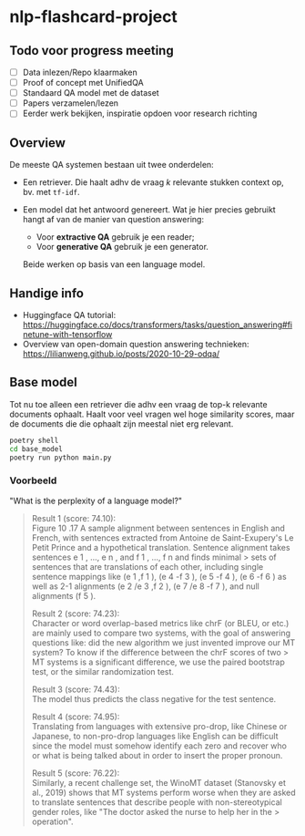 # nlp-flashcard-project

## Todo voor progress meeting

- [ ] Data inlezen/Repo klaarmaken
- [ ] Proof of concept met UnifiedQA
- [ ] Standaard QA model met de dataset
- [ ] Papers verzamelen/lezen
- [ ] Eerder werk bekijken, inspiratie opdoen voor research richting

## Overview

De meeste QA systemen bestaan uit twee onderdelen:

- Een retriever. Die haalt adhv de vraag _k_ relevante stukken context op, bv.
  met `tf-idf`.
- Een model dat het antwoord genereert. Wat je hier precies gebruikt hangt af
  van de manier van question answering:
  - Voor **extractive QA** gebruik je een reader;
  - Voor **generative QA** gebruik je een generator.

  Beide werken op basis van een language model.

## Handige info

- Huggingface QA tutorial: <https://huggingface.co/docs/transformers/tasks/question_answering#finetune-with-tensorflow>
- Overview van open-domain question answering technieken: <https://lilianweng.github.io/posts/2020-10-29-odqa/>

## Base model

Tot nu toe alleen een retriever die adhv een vraag de top-k relevante documents
ophaalt. Haalt voor veel vragen wel hoge similarity scores, maar de documents
die die ophaalt zijn meestal niet erg relevant.

```bash
poetry shell
cd base_model
poetry run python main.py
```

### Voorbeeld

"What is the perplexity of a language model?"

> Result 1 (score: 74.10):  
> Figure 10 .17 A sample alignment between sentences in English and French, with
> sentences extracted from Antoine de Saint-Exupery's Le Petit Prince and a
> hypothetical translation. Sentence alignment takes sentences e 1 , ..., e n ,
> and f 1 , ..., f n and finds minimal > sets of sentences that are translations
> of each other, including single sentence mappings like (e 1 ,f 1 ), (e 4 -f 3
> ), (e 5 -f 4 ), (e 6 -f 6 ) as well as 2-1 alignments (e 2 /e 3 ,f 2 ), (e 7
> /e 8 -f 7 ), and null alignments (f 5 ).
>
> Result 2 (score: 74.23):  
> Character or word overlap-based metrics like chrF (or BLEU, or etc.) are
> mainly used to compare two systems, with the goal of answering questions like:
> did the new algorithm we just invented improve our MT system? To know if the
> difference between the chrF scores of two > MT systems is a significant
> difference, we use the paired bootstrap test, or the similar randomization
> test.
>
> Result 3 (score: 74.43):  
> The model thus predicts the class negative for the test sentence.
>
> Result 4 (score: 74.95):  
> Translating from languages with extensive pro-drop, like Chinese or Japanese,
> to non-pro-drop languages like English can be difficult since the model must
> somehow identify each zero and recover who or what is being talked about in
> order to insert the proper pronoun.
>
> Result 5 (score: 76.22):  
> Similarly, a recent challenge set, the WinoMT dataset (Stanovsky et al., 2019)
> shows that MT systems perform worse when they are asked to translate sentences
> that describe people with non-stereotypical gender roles, like "The doctor
> asked the nurse to help her in the > operation".

